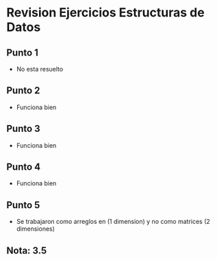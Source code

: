 # Revision Ejercicios Estructuras de Datos

## Punto 1

* No esta resuelto

## Punto 2

* Funciona bien

## Punto 3

* Funciona bien

## Punto 4

* Funciona bien

## Punto 5

* Se trabajaron como arreglos en (1 dimension) y no como matrices (2 dimensiones)

## Nota: 3.5
